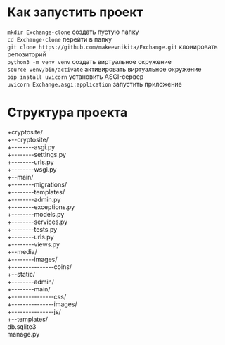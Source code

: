 # Как запустить проект
```mkdir Exchange-clone``` создать пустую папку  
```cd Exchange-clone``` перейти в папку  
```git clone https://github.com/makeevnikita/Exchange.git``` клонировать репозиторий  
```python3 -m venv venv``` создать виртуальное окружение  
```source venv/bin/activate``` активировать виртуальное окружение  
```pip install uvicorn``` установить ASGI-сервер  
```uvicorn Exchange.asgi:application``` запустить приложение  

# Структура проекта  
+cryptosite/  
+--cryptosite/  
+--------asgi.py  
+--------settings.py  
+--------urls.py  
+--------wsgi.py  
+--main/  
+--------migrations/  
+--------templates/    
+--------admin.py  
+--------exceptions.py  
+--------models.py  
+--------services.py  
+--------tests.py  
+--------urls.py  
+--------views.py  
+--media/  
+--------images/  
+---------------coins/  
+--static/  
+--------admin/  
+--------main/  
+---------------css/  
+---------------images/  
+---------------js/  
+--templates/  
db.sqlite3  
manage.py  
